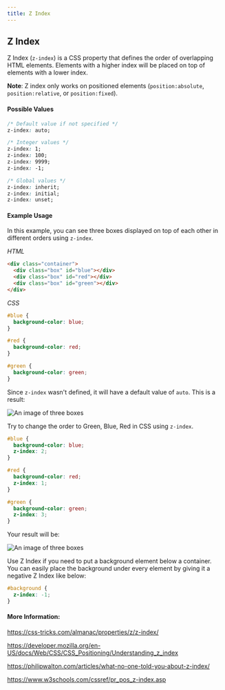 ```yaml
---
title: Z Index
---
```

## Z Index

Z Index (`z-index`) is a CSS property that defines the order of overlapping HTML elements. Elements with a higher index will be placed on top of elements with a lower index.

**Note**: Z index only works on positioned elements (`position:absolute`, `position:relative`, or `position:fixed`).

#### Possible Values
```css
/* Default value if not specified */
z-index: auto;

/* Integer values */
z-index: 1;
z-index: 100;
z-index: 9999;
z-index: -1;

/* Global values */
z-index: inherit;
z-index: initial;
z-index: unset;
```


#### Example Usage

In this example, you can see three boxes displayed on top of each other in different orders using `z-index`.

<em>HTML</em>
```html
<div class="container">
  <div class="box" id="blue"></div>
  <div class="box" id="red"></div>
  <div class="box" id="green"></div>
</div>
```

<em>CSS</em>
```css
#blue {
  background-color: blue;
}

#red {
  background-color: red;
}

#green {
  background-color: green;
}
```

Since `z-index` wasn't defined, it will have a default value of `auto`. This is a result:

![An image of three boxes](https://image.prntscr.com/image/Yc9oGkdKTnm_YIHzaKQmbQ.png)

Try to change the order to Green, Blue, Red in CSS using `z-index`.

```css
#blue {
  background-color: blue;
  z-index: 2;
}

#red {
  background-color: red;
  z-index: 1;
}

#green {
  background-color: green;
  z-index: 3;
}
```

Your result will be:

![An image of three boxes](https://image.prntscr.com/image/Am9XxPO4Q2mq-PcokJ47Wg.png)

Use Z Index if you need to put a background element below a container. You can easily place the background under every element by giving it a negative Z Index like below:

```css
#background {
  z-index: -1;
}
```

#### More Information:
<!-- Please add any articles you think might be helpful to read before writing the article -->
<a href="https://css-tricks.com/almanac/properties/z/z-index/" target="_blank">https://css-tricks.com/almanac/properties/z/z-index/</a>

<a href="https://developer.mozilla.org/en-US/docs/Web/CSS/CSS_Positioning/Understanding_z_index" target="_blank">https://developer.mozilla.org/en-US/docs/Web/CSS/CSS_Positioning/Understanding_z_index</a>

<a href="https://philipwalton.com/articles/what-no-one-told-you-about-z-index/" target="_blank">https://philipwalton.com/articles/what-no-one-told-you-about-z-index/</a>

<a href="https://www.w3schools.com/cssref/pr_pos_z-index.asp" target="_blank">https://www.w3schools.com/cssref/pr_pos_z-index.asp</a>
